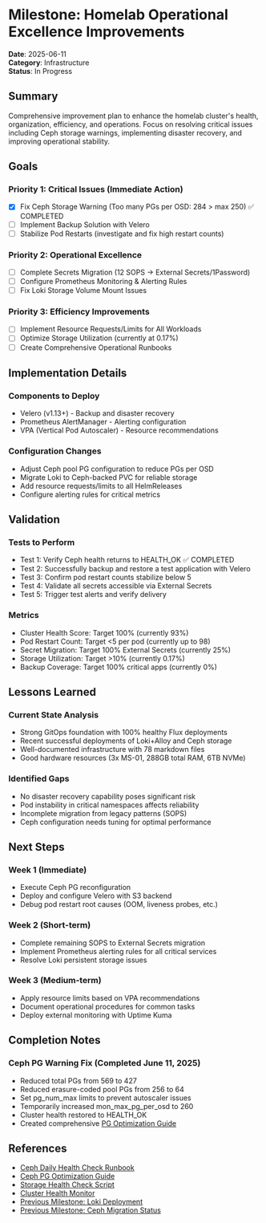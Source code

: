 # Milestone: Homelab Operational Excellence Improvements

**Date**: 2025-06-11  
**Category**: Infrastructure  
**Status**: In Progress

## Summary

Comprehensive improvement plan to enhance the homelab cluster's health, organization, efficiency, and operations. Focus on resolving critical issues including Ceph storage warnings, implementing disaster recovery, and improving operational stability.

## Goals

### Priority 1: Critical Issues (Immediate Action)
- [x] Fix Ceph Storage Warning (Too many PGs per OSD: 284 > max 250) ✅ COMPLETED
- [ ] Implement Backup Solution with Velero
- [ ] Stabilize Pod Restarts (investigate and fix high restart counts)

### Priority 2: Operational Excellence
- [ ] Complete Secrets Migration (12 SOPS → External Secrets/1Password)
- [ ] Configure Prometheus Monitoring & Alerting Rules
- [ ] Fix Loki Storage Volume Mount Issues

### Priority 3: Efficiency Improvements
- [ ] Implement Resource Requests/Limits for All Workloads
- [ ] Optimize Storage Utilization (currently at 0.17%)
- [ ] Create Comprehensive Operational Runbooks

## Implementation Details

### Components to Deploy
- Velero (v1.13+) - Backup and disaster recovery
- Prometheus AlertManager - Alerting configuration
- VPA (Vertical Pod Autoscaler) - Resource recommendations

### Configuration Changes
- Adjust Ceph pool PG configuration to reduce PGs per OSD
- Migrate Loki to Ceph-backed PVC for reliable storage
- Add resource requests/limits to all HelmReleases
- Configure alerting rules for critical metrics

## Validation

### Tests to Perform
- Test 1: Verify Ceph health returns to HEALTH_OK ✅ COMPLETED
- Test 2: Successfully backup and restore a test application with Velero
- Test 3: Confirm pod restart counts stabilize below 5
- Test 4: Validate all secrets accessible via External Secrets
- Test 5: Trigger test alerts and verify delivery

### Metrics
- Cluster Health Score: Target 100% (currently 93%)
- Pod Restart Count: Target <5 per pod (currently up to 98)
- Secret Migration: Target 100% External Secrets (currently 25%)
- Storage Utilization: Target >10% (currently 0.17%)
- Backup Coverage: Target 100% critical apps (currently 0%)

## Lessons Learned

### Current State Analysis
- Strong GitOps foundation with 100% healthy Flux deployments
- Recent successful deployments of Loki+Alloy and Ceph storage
- Well-documented infrastructure with 78 markdown files
- Good hardware resources (3x MS-01, 288GB total RAM, 6TB NVMe)

### Identified Gaps
- No disaster recovery capability poses significant risk
- Pod instability in critical namespaces affects reliability
- Incomplete migration from legacy patterns (SOPS)
- Ceph configuration needs tuning for optimal performance

## Next Steps

### Week 1 (Immediate)
- Execute Ceph PG reconfiguration
- Deploy and configure Velero with S3 backend
- Debug pod restart root causes (OOM, liveness probes, etc.)

### Week 2 (Short-term)
- Complete remaining SOPS to External Secrets migration
- Implement Prometheus alerting rules for all critical services
- Resolve Loki persistent storage issues

### Week 3 (Medium-term)
- Apply resource limits based on VPA recommendations
- Document operational procedures for common tasks
- Deploy external monitoring with Uptime Kuma

## Completion Notes

### Ceph PG Warning Fix (Completed June 11, 2025)
- Reduced total PGs from 569 to 427
- Reduced erasure-coded pool PGs from 256 to 64
- Set pg_num_max limits to prevent autoscaler issues
- Temporarily increased mon_max_pg_per_osd to 260
- Cluster health restored to HEALTH_OK
- Created comprehensive [PG Optimization Guide](../ceph/operations/pg-optimization.md)

## References

- [Ceph Daily Health Check Runbook](../ceph/operations/daily-health-check.md)
- [Ceph PG Optimization Guide](../ceph/operations/pg-optimization.md)
- [Storage Health Check Script](../../scripts/storage-health-check.ts)
- [Cluster Health Monitor](../../scripts/k8s-health-check.ts)
- [Previous Milestone: Loki Deployment](./2025-06-10-loki-deployment.md)
- [Previous Milestone: Ceph Migration Status](../ceph/bootstrap/status-report-2025-06-09.md)